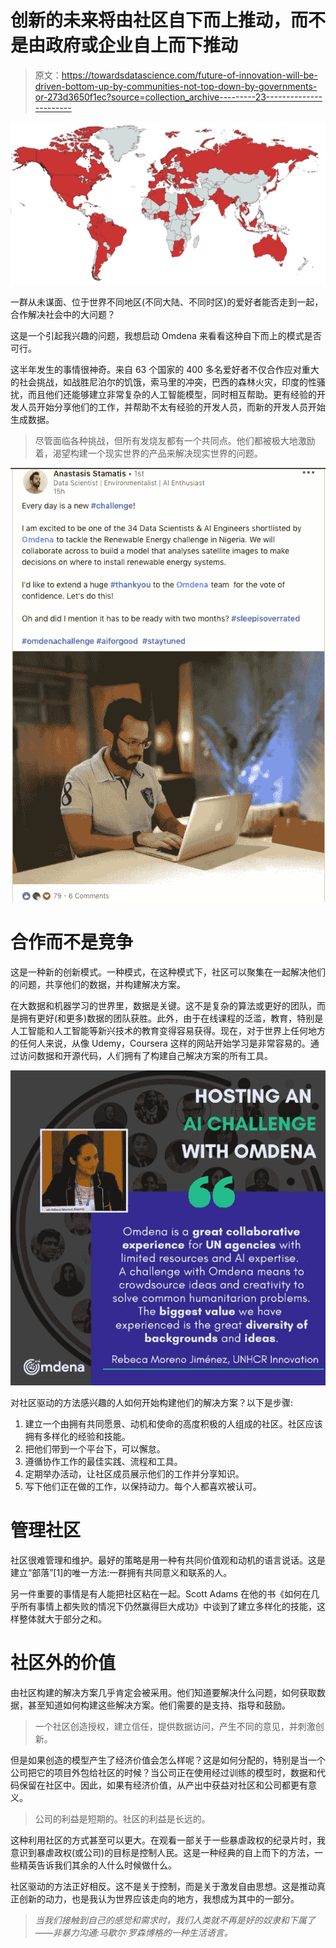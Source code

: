 # 创新的未来将由社区自下而上推动，而不是由政府或企业自上而下推动

> 原文：<https://towardsdatascience.com/future-of-innovation-will-be-driven-bottom-up-by-communities-not-top-down-by-governments-or-273d3650f1ec?source=collection_archive---------23----------------------->

![](img/bf13034e79c846df430e1ff094d13f1e.png)

一群从未谋面、位于世界不同地区(不同大陆、不同时区)的爱好者能否走到一起，合作解决社会中的大问题？

这是一个引起我兴趣的问题，我想启动 Omdena 来看看这种自下而上的模式是否可行。

这半年发生的事情很神奇。来自 63 个国家的 400 多名爱好者不仅合作应对重大的社会挑战，如战胜尼泊尔的饥饿，索马里的冲突，巴西的森林火灾，印度的性骚扰，而且他们还能够建立非常复杂的人工智能模型，同时相互帮助。更有经验的开发人员开始分享他们的工作，并帮助不太有经验的开发人员，而新的开发人员开始生成数据。

> 尽管面临各种挑战，但所有发烧友都有一个共同点。他们都被极大地激励着，渴望构建一个现实世界的产品来解决现实世界的问题。

![](img/b4d09c35351c5f9ff5522bc1e4905bec.png)

# 合作而不是竞争

这是一种新的创新模式。一种模式，在这种模式下，社区可以聚集在一起解决他们的问题，共享他们的数据，并构建解决方案。

在大数据和机器学习的世界里，数据是关键。这不是复杂的算法或更好的团队，而是拥有更好(和更多)数据的团队获胜。此外，由于在线课程的泛滥，教育，特别是人工智能和人工智能等新兴技术的教育变得容易获得。现在，对于世界上任何地方的任何人来说，从像 Udemy，Coursera 这样的网站开始学习是非常容易的。通过访问数据和开源代码，人们拥有了构建自己解决方案的所有工具。

![](img/24a4110895aefa91c434182a3d6d7cc4.png)

对社区驱动的方法感兴趣的人如何开始构建他们的解决方案？以下是步骤:

1.  建立一个由拥有共同愿景、动机和使命的高度积极的人组成的社区。社区应该拥有多样化的经验和技能。
2.  把他们带到一个平台下，可以懈怠。
3.  遵循协作工作的最佳实践、流程和工具。
4.  定期举办活动，让社区成员展示他们的工作并分享知识。
5.  写下他们正在做的工作，以保持动力。每个人都喜欢被认可。

# 管理社区

社区很难管理和维护。最好的策略是用一种有共同价值观和动机的语言说话。这是建立“部落”[1]的唯一方法:一群拥有共同意义和联系的人。

另一件重要的事情是有人能把社区粘在一起。Scott Adams 在他的书《如何在几乎所有事情上都失败的情况下仍然赢得巨大成功》中谈到了建立多样化的技能，这样整体就大于部分之和。

# 社区外的价值

由社区构建的解决方案几乎肯定会被采用。他们知道要解决什么问题，如何获取数据，甚至知道如何构建这些解决方案。他们需要的是支持、指导和鼓励。

> 一个社区创造授权，建立信任，提供数据访问，产生不同的意见，并刺激创新。

但是如果创造的模型产生了经济价值会怎么样呢？这是如何分配的，特别是当一个公司把它的项目外包给社区的时候？当公司正在使用经过训练的模型时，数据和代码保留在社区中。因此，如果有经济价值，从产出中获益对社区和公司都更有意义。

> 公司的利益是短期的。社区的利益是长远的。

这种利用社区的方式甚至可以更大。在观看一部关于一些暴虐政权的纪录片时，我意识到暴虐政权(或公司)的目标是控制人民。这是一种经典的自上而下的方法，一些精英告诉我们其余的人什么时候做什么。

社区驱动的方法正好相反。这不是关于控制，而是关于激发自由思想。这是推动真正创新的动力，也是我认为世界应该走向的地方，我想成为其中的一部分。

> *当我们接触到自己的感觉和需求时，我们人类就不再是好的奴隶和下属了*——*非暴力沟通:马歇尔·罗森博格的一种生活语言。*